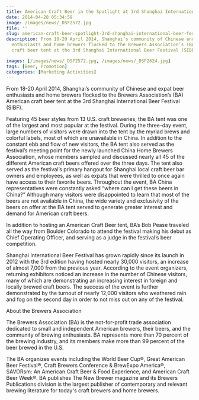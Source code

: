 ```yaml
---
title: American Craft Beer in the Spotlight at 3rd Shanghai International Beer Festival
date: 2014-04-28 05:34:59
image: /images/news/_DSF2572.jpg
file: ''
slug: american-craft-beer-spotlight-3rd-shanghai-international-beer-festival
description: From 18-20 April 2014, Shanghai’s community of Chinese and expat beer
  enthusiasts and home brewers flocked to the Brewers Association’s (BA) American
  craft beer tent at the 3rd Shanghai International Beer Festival (SIBF).

images: [/images/news/_DSF2572.jpg, /images/news/_DSF2624.jpg]
tags: [Beer, Promotion]
categories: [Marketing Activities]
---
```

<p>From 18-20 April 2014, Shanghai’s community of Chinese and expat beer enthusiasts and home brewers flocked to the Brewers Association’s (BA) American craft beer tent at the 3rd Shanghai International Beer Festival (SIBF).  </p>
<p>Featuring 45 beer styles from 13 U.S. craft breweries, the BA tent was one of the largest and most popular at the festival.  During the three-day event, large numbers of visitors were drawn into the tent by the myriad brews and colorful labels, most of which are unavailable in China.  In addition to the constant ebb and flow of new visitors, the BA tent also served as the festival’s meeting point for the newly launched China Home Brewers Association, whose members sampled and discussed nearly all 45 of the different American craft beers offered over the three days.  The tent also served as the festival’s primary hangout for Shanghai local craft beer bar owners and employees, as well as expats that were thrilled to once again have access to their favorite beers.  Throughout the event, BA China representatives were constantly asked “where can I get these beers in China?”  Although many visitors were disappointed to learn that most of the beers are not available in China, the wide variety and exclusivity of the beers on offer at the BA tent served to generate greater interest and demand for American craft beers.</p>
<p>In addition to hosting an American Craft Beer tent, BA’s Bob Pease traveled all the way from Boulder Colorado to attend the festival making his debut as Chief Operating Officer, and serving as a judge in the festival’s beer competition.</p>
<p>Shanghai International Beer Festival has grown rapidly since its launch in 2012 with the 3rd edition having hosted nearly 30,000 visitors, an increase of almost 7,000 from the previous year.  According to the event organizers, returning exhibitors noticed an increase in the number of Chinese visitors, many of which are demonstrating an increasing interest in foreign and locally brewed craft beers.  The success of the event is further demonstrated by the turnout of nearly 12,000 visitors who weathered rain and fog on the second day in order to not miss out on any of the festival.</p>
<p>About the Brewers Association</p>
<p>The Brewers Association (BA) is the not-for-profit trade association dedicated to small and independent American brewers, their beers, and the community of brewing enthusiasts.  BA represents more than 70 percent of the brewing industry, and its members make more than 99 percent of the beer brewed in the U.S. </p>
<p>The BA organizes events including the World Beer Cup®, Great American Beer Festival®, Craft Brewers Conference & BrewExpo America®, SAVORsm: An American Craft Beer & Food Experience, and American Craft Beer Week®.  BA publishes The New Brewer magazine and its Brewers Publications division is the largest publisher of contemporary and relevant brewing literature for today's craft brewers and home brewers.</p>

